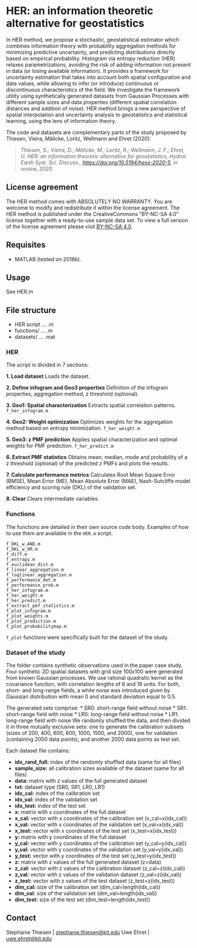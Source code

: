# HER: an information theoretic alternative for geostatistics

In HER method, we propose a stochastic, geostatistical estimator which combines information theory with probability aggregation methods for minimizing predictive uncertainty, and predicting distributions directly based on empirical probability. Histogram via entropy reduction (HER) relaxes parametrizations, avoiding the risk of adding information not present in data (or losing available information). It provides a framework for uncertainty estimation that takes into account both spatial configuration and data values, while allowing to infer (or introduce) continuous or discontinuous characteristics of the field. 
We investigate the framework utility using synthetically generated datasets from Gaussian Processes with different sample sizes and data properties (different spatial correlation distances and addition of noise). 
HER method brings a new perspective of spatial interpolation and uncertainty analysis to geostatistics and statistical learning, using the lens of information theory.

The code and datasets are complementary parts of the study proposed by Thiesen, Vieira, Mälicke, Loritz, Wellmann and Ehret (2020):

>_Thiesen, S.; Vieira, D.; Mälicke, M.; Loritz, R.; Wellmann, J. F.; Ehret, U. HER: an information theoretic alternative for geostatistics, Hydrol. Earth Syst. Sci. Discuss., https://doi.org/10.5194/hess-2020-5, in review, 2020._ 

## License agreement

The HER method comes with ABSOLUTELY NO WARRANTY. You are welcome to modify and redistribute it within the license agreement. The HER method is published under the CreativeCommons "BY-NC-SA 4.0" license together with a ready-to-use sample data set. To view a full version of the license agreement please visit [BY-NC-SA 4.0](https://creativecommons.org/licenses/by-nc-sa/4.0/).

## Requisites

* MATLAB (tested on 2018b).

## Usage

See HER.m

## File structure

* HER script ... .m
* functions/ ... .m
* datasets/ ... .mat

### HER

The script is divided in 7 sections:

__1. Load dataset__
	Loads the dataset.
	
__2. Define infogram and Geo3 properties__
	Definition of the infogram properties, aggregation method, z threshold (optional).
	
__3. Geo1: Spatial characterization__
	Extracts spatial correlation patterns. ```f_her_infogram.m```

__4. Geo2: Weight optimization__
	Optimizes weights for the aggregation method based on entropy minimization. ```f_her_weight.m```

__5. Geo3: z PMF prediction__
	Applies spatial characterization and optimal weights for PMF prediction. ```f_her_predict.m```
	
__6. Extract PMF statistics__
	Obtains mean, median, mode and probability of a z threshold (optional) of the predicted z PMFs and plots the results.

__7. Calculate performance metrics__
	Calculates Root Mean Square Error (RMSE), Mean Error (ME), Mean Absolute Error (MAE), Nash-Sutcliffe model efficiency and scoring rule (DKL) of the validation set.  
	
__8. Clear__
	Clears intermediate variables.

### Functions

The functions are detailed in their own source code body. Examples of how to use them are available in the `HER.m` script. 

```
f_DKL_w_AND.m
f_DKL_w_OR.m
f_diff.m
f_entropy.m
f_euclidean_dist.m
f_linear_aggregation.m
f_loglinear_aggregation.m
f_performance_det.m
f_performance_prob.m
f_her_infogram.m
f_her_weight.m
f_her_predict.m
f_extract_pmf_statistics.m
f_plot_infogram.m
f_plot_weights.m
f_plot_prediction.m
f_plot_probabilitymap.m
```

```f_plot``` functions were specifically built for the dataset of the study.

### Dataset of the study

The folder contains synthetic observations used in the paper case study. Four synthetic 2D spatial datasets with grid size 100x100 were generated from known Gaussian processes. We use rational quadratic kernel as the covariance function, with correlation lengths of 6 and 18 units. For both, short- and long-range fields, a white noise was introduced given by Gaussian distribution with mean 0 and standard deviation equal to 0.5.

The generated sets comprise:
	* SR0: short-range field without noise 
	* SR1: short-range field with noise
	* LR0: long-range field without noise 
	* LR1: long-range field with noise
We randomly shuffled the data, and then divided it in three mutually exclusive sets: one to generate the calibration subsets (sizes of 200, 400, 600, 800, 1000, 1500, and 2000), one for validation (containing 2000 data points), and another 2000 data points as test set.

Each dataset file contains:

* __idx_rand_full:__ index of the randomly shuffled data (same for all files)
* __sample_size:__ all calibration sizes available of the dataset (same for all files)
* __data:__ matrix with z values of the full generated dataset
* __txt:__ dataset type (SR0, SR1, LR0, LR1)
* __idx_cal:__ index of the calibration set
* __idx_val:__ index of the validation set
* __idx_test:__ index of the test set
* __x:__ matrix with x coordinates of the full dataset
* __x_cal:__ vector with x coordinates of the calibration set (x_cal=x(idx_cal))
* __x_val:__ vector with x coordinates of the validation set (x_val=x(idx_val))
* __x_test:__ vector with x coordinates of the test set (x_test=x(idx_test))
* __y:__ matrix with y coordinates of the full dataset
* __y_cal:__ vector with y coordinates of the calibration set (y_cal=y(idx_cal))
* __y_val:__ vector with y coordinates of the validation set (y_val=y(idx_val))
* __y_test:__ vector with y coordinates of the test set (y_test=y(idx_test))
* __z:__ matrix with z values of the full generated dataset (z=data)
* __z_cal:__ vector with z values of the calibration dataset (z_cal=z(idx_cal))
* __z_val:__ vector with z values of the validation dataset (z_val=z(idx_val))
* __z_test:__ vector with z values of the test dataset (z_test=z(idx_test))
* __dim_cal:__ size of the calibration set (dim_cal=length(idx_cal))
* __dim_val:__ size of the validation set (dim_val=length(idx_val))
* __dim_test:__ size of the test set (dim_test=length(idx_test))


## Contact

Stephanie Thiesen | stephanie.thiesen@kit.edu
Uwe Ehret | uwe.ehret@kit.edu

